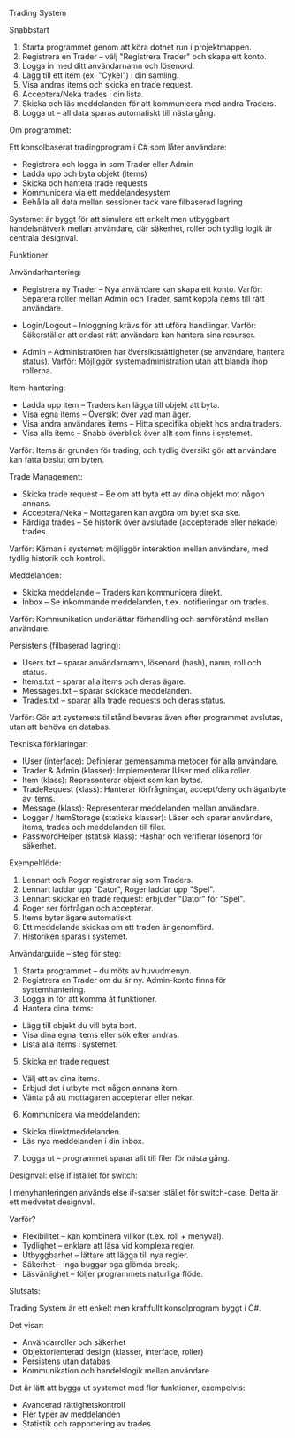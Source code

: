 Trading System

Snabbstart
1. Starta programmet genom att köra dotnet run i projektmappen.
2. Registrera en Trader – välj "Registrera Trader" och skapa ett konto.
3. Logga in med ditt användarnamn och lösenord.
4. Lägg till ett item (ex. "Cykel") i din samling.
5. Visa andras items och skicka en trade request.
6. Acceptera/Neka trades i din lista.
7. Skicka och läs meddelanden för att kommunicera med andra Traders.
8. Logga ut – all data sparas automatiskt till nästa gång.

Om programmet:

Ett konsolbaserat tradingprogram i C# som låter användare:
- Registrera och logga in som Trader eller Admin
- Ladda upp och byta objekt (items)
- Skicka och hantera trade requests
- Kommunicera via ett meddelandesystem
- Behålla all data mellan sessioner tack vare filbaserad lagring

Systemet är byggt för att simulera ett enkelt men utbyggbart handelsnätverk mellan användare, där säkerhet, roller och tydlig logik är centrala designval.

Funktioner:

Användarhantering:

- Registrera ny Trader – Nya användare kan skapa ett konto.
Varför: Separera roller mellan Admin och Trader, samt koppla items till rätt användare.

- Login/Logout – Inloggning krävs för att utföra handlingar.
Varför: Säkerställer att endast rätt användare kan hantera sina resurser.

- Admin – Administratören har översiktsrättigheter (se användare, hantera status).
Varför: Möjliggör systemadministration utan att blanda ihop rollerna.

Item-hantering:

- Ladda upp item – Traders kan lägga till objekt att byta.
- Visa egna items – Översikt över vad man äger.
- Visa andra användares items – Hitta specifika objekt hos andra traders.
- Visa alla items – Snabb överblick över allt som finns i systemet.

Varför: Items är grunden för trading, och tydlig översikt gör att användare kan fatta beslut om byten.

Trade Management:

- Skicka trade request – Be om att byta ett av dina objekt mot någon annans.
- Acceptera/Neka – Mottagaren kan avgöra om bytet ska ske.
- Färdiga trades – Se historik över avslutade (accepterade eller nekade) trades.

Varför: Kärnan i systemet: möjliggör interaktion mellan användare, med tydlig historik och kontroll.

Meddelanden: 

- Skicka meddelande – Traders kan kommunicera direkt.
- Inbox – Se inkommande meddelanden, t.ex. notifieringar om trades.

Varför: Kommunikation underlättar förhandling och samförstånd mellan användare.

Persistens (filbaserad lagring): 

- Users.txt – sparar användarnamn, lösenord (hash), namn, roll och status.
- Items.txt – sparar alla items och deras ägare.
- Messages.txt – sparar skickade meddelanden.
- Trades.txt – sparar alla trade requests och deras status.

Varför: Gör att systemets tillstånd bevaras även efter programmet avslutas, utan att behöva en databas.

Tekniska förklaringar: 

- IUser (interface): Definierar gemensamma metoder för alla användare.
- Trader & Admin (klasser): Implementerar IUser med olika roller.
- Item (klass): Representerar objekt som kan bytas.
- TradeRequest (klass): Hanterar förfrågningar, accept/deny och ägarbyte av items.
- Message (klass): Representerar meddelanden mellan användare.
- Logger / ItemStorage (statiska klasser): Läser och sparar användare, items, trades och meddelanden till filer.
- PasswordHelper (statisk klass): Hashar och verifierar lösenord för säkerhet.

Exempelflöde: 

1. Lennart och Roger registrerar sig som Traders.
2. Lennart laddar upp "Dator", Roger laddar upp "Spel".
3. Lennart skickar en trade request: erbjuder "Dator" för "Spel".
4. Roger ser förfrågan och accepterar.
5. Items byter ägare automatiskt.
6. Ett meddelande skickas om att traden är genomförd.
7. Historiken sparas i systemet.

Användarguide – steg för steg:

1. Starta programmet – du möts av huvudmenyn.
2. Registrera en Trader om du är ny. Admin-konto finns för systemhantering.
3. Logga in för att komma åt funktioner.
4. Hantera dina items:
- Lägg till objekt du vill byta bort.
- Visa dina egna items eller sök efter andras.
- Lista alla items i systemet.
5. Skicka en trade request:
- Välj ett av dina items.
- Erbjud det i utbyte mot någon annans item.
- Vänta på att mottagaren accepterar eller nekar.
6. Kommunicera via meddelanden:
- Skicka direktmeddelanden.
- Läs nya meddelanden i din inbox.
7. Logga ut – programmet sparar allt till filer för nästa gång.

Designval: else if istället för switch: 

I menyhanteringen används else if-satser istället för switch-case. Detta är ett medvetet designval.

Varför?
- Flexibilitet – kan kombinera villkor (t.ex. roll + menyval).
- Tydlighet – enklare att läsa vid komplexa regler.
- Utbyggbarhet – lättare att lägga till nya regler.
- Säkerhet – inga buggar pga glömda break;.
- Läsvänlighet – följer programmets naturliga flöde.

Slutsats: 

Trading System är ett enkelt men kraftfullt konsolprogram byggt i C#.

Det visar:
- Användarroller och säkerhet
- Objektorienterad design (klasser, interface, roller)
- Persistens utan databas
- Kommunikation och handelslogik mellan användare

Det är lätt att bygga ut systemet med fler funktioner, exempelvis:
- Avancerad rättighetskontroll
- Fler typer av meddelanden
- Statistik och rapportering av trades
